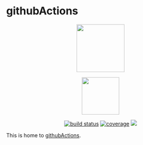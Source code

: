 # githubActions

<p align="center">
    <a href="https://github.com/chuckie82/githubActions/">
    <img src="data:image/svg+xml;base64,CjxpbWcgc3R5bGU9IndpZHRoOiAxMDAlOyBoZWlnaHQ6IGF1dG87IGZsb2F0OiBsZWZ0O2JhY2tncm91bmQtaW1hZ2U6IG5vbmU7IiBzcmM9Ii8vY2RuLm9ubGluZXdlYmZvbnRzLmNvbS9zdmcvaW1nXzM5NjA4MC5wbmciIGFsdD0iU3RhcnQiPgogIA==" width="128" height="128"></a>
</p>

<p align="center">
    <a href="https://github.com/chuckie82/githubActions/">
    <img src="https://user-images.githubusercontent.com/1917664/83215612-419a2a00-a11c-11ea-9931-b1b10509d3cd.gif?sanitize=true"
         height="100"></a>
</p>
<p align="center">
    <a href="https://github.com/chuckie82/githubActions/actions?query=workflow">
        <img src="https://github.com/chuckie82/githubActions/workflows/build/badge.svg" alt="build status"></a>    
    <a href="https://codecov.io/gh/chuckie82/githubActions">
        <img src="https://codecov.io/gh/chuckie82/githubActions/branch/master/graph/badge.svg"
            alt="coverage"></a>
    <a href="https://github.com/chuckie82/githubActions/graphs/contributors" alt="Contributors">
        <img src="https://img.shields.io/github/contributors/chuckie82/githubActions"></a>

</p>

This is home to [githubActions][githubActions].

[githubActions]: https://github.com/chuckie82/githubActions/

